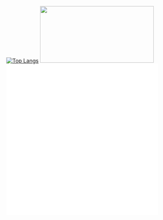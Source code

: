 [![Top Langs](https://github-readme-stats.vercel.app/api/top-langs/?username=twsau&layout=compact&theme=dark)](https://github.com/anuraghazra/github-readme-stats)
<img src="https://media4.giphy.com/media/TcdpZwYDPlWXC/giphy.gif"  width="300" height="150">
 <img src="https://github.com/twsau/twsau/blob/main/example.svg" width="400" height="400" alt="css-in-readme">
